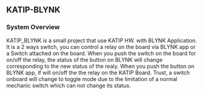 ## KATIP-BLYNK

### System Overview
KATIP_BLYNK is a small project that use KATIP HW. with BLYNK Application. It is a 2 ways switch, you can control a relay on the board via BLYNK app or a Switch attached on the board. When you push the switch on the board for on/off the relay, the status of the button on BLYNK will change corresponding to the new status of the realy. When you push the button on BLYNK app, if will on/off the the relay on the KATIP Board. Trust, a switch onboard will change to toggle mode due to the limitation of a normal mechanic switch which can not change its status.

